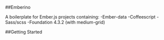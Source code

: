 ##Emberino

A boilerplate for Ember.js projects containing:
    -Ember-data
    -Coffeescript
    -Sass/scss
    -Foundation 4.3.2 (with medium-grid)

##Getting Started


